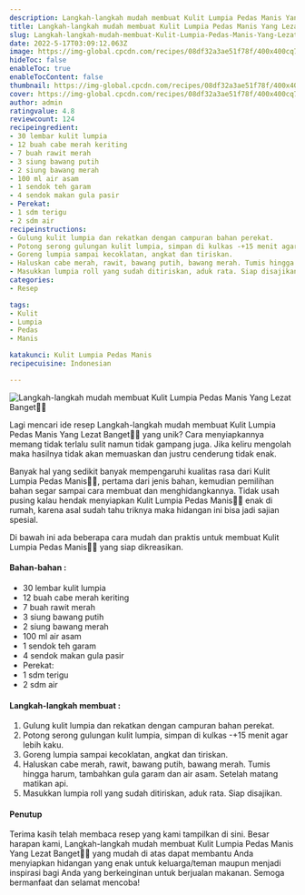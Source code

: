 ```yaml
---
description: Langkah-langkah mudah membuat Kulit Lumpia Pedas Manis Yang Lezat Banget"
title: Langkah-langkah mudah membuat Kulit Lumpia Pedas Manis Yang Lezat Banget
slug: Langkah-langkah-mudah-membuat-Kulit-Lumpia-Pedas-Manis-Yang-Lezat-Banget
date: 2022-5-17T03:09:12.063Z
image: https://img-global.cpcdn.com/recipes/08df32a3ae51f78f/400x400cq70/photo.jpg
hideToc: false
enableToc: true
enableTocContent: false
thumbnail: https://img-global.cpcdn.com/recipes/08df32a3ae51f78f/400x400cq70/photo.jpg
cover: https://img-global.cpcdn.com/recipes/08df32a3ae51f78f/400x400cq70/photo.jpg
author: admin
ratingvalue: 4.8
reviewcount: 124
recipeingredient:
- 30 lembar kulit lumpia
- 12 buah cabe merah keriting
- 7 buah rawit merah
- 3 siung bawang putih
- 2 siung bawang merah
- 100 ml air asam
- 1 sendok teh garam
- 4 sendok makan gula pasir
- Perekat:
- 1 sdm terigu
- 2 sdm air
recipeinstructions:
- Gulung kulit lumpia dan rekatkan dengan campuran bahan perekat.
- Potong serong gulungan kulit lumpia, simpan di kulkas -+15 menit agar lebih kaku.
- Goreng lumpia sampai kecoklatan, angkat dan tiriskan.
- Haluskan cabe merah, rawit, bawang putih, bawang merah. Tumis hingga harum, tambahkan gula garam dan air asam. Setelah matang matikan api.
- Masukkan lumpia roll yang sudah ditiriskan, aduk rata. Siap disajikan.
categories:
- Resep

tags:
- Kulit
- Lumpia
- Pedas
- Manis

katakunci: Kulit Lumpia Pedas Manis
recipecuisine: Indonesian

---
```


![Langkah-langkah mudah membuat Kulit Lumpia Pedas Manis Yang Lezat Banget👩‍🍳](https://img-global.cpcdn.com/recipes/08df32a3ae51f78f/400x400cq70/photo.jpg)

Lagi mencari ide resep Langkah-langkah mudah membuat Kulit Lumpia Pedas Manis Yang Lezat Banget👩‍🍳 yang unik? Cara menyiapkannya memang tidak terlalu sulit namun tidak gampang juga. Jika keliru mengolah maka hasilnya tidak akan memuaskan dan justru cenderung tidak enak.

Banyak hal yang sedikit banyak mempengaruhi kualitas rasa dari Kulit Lumpia Pedas Manis👩‍🍳, pertama dari jenis bahan, kemudian pemilihan bahan segar sampai cara membuat dan menghidangkannya. Tidak usah pusing kalau hendak menyiapkan Kulit Lumpia Pedas Manis👩‍🍳 enak di rumah, karena asal sudah tahu triknya maka hidangan ini bisa jadi sajian spesial.

Di bawah ini ada beberapa cara mudah dan praktis untuk membuat Kulit Lumpia Pedas Manis👩‍🍳 yang siap dikreasikan.

<!--inarticleads1-->

#### Bahan-bahan :

- 30 lembar kulit lumpia
- 12 buah cabe merah keriting
- 7 buah rawit merah
- 3 siung bawang putih
- 2 siung bawang merah
- 100 ml air asam
- 1 sendok teh garam
- 4 sendok makan gula pasir
- Perekat:
- 1 sdm terigu
- 2 sdm air

<!--inarticleads2-->

#### Langkah-langkah membuat :

1. Gulung kulit lumpia dan rekatkan dengan campuran bahan perekat.
1. Potong serong gulungan kulit lumpia, simpan di kulkas -+15 menit agar lebih kaku.
1. Goreng lumpia sampai kecoklatan, angkat dan tiriskan.
1. Haluskan cabe merah, rawit, bawang putih, bawang merah. Tumis hingga harum, tambahkan gula garam dan air asam. Setelah matang matikan api.
1. Masukkan lumpia roll yang sudah ditiriskan, aduk rata. Siap disajikan.

#### Penutup

Terima kasih telah membaca resep yang kami tampilkan di sini. Besar harapan kami, Langkah-langkah mudah membuat Kulit Lumpia Pedas Manis Yang Lezat Banget👩‍🍳 yang mudah di atas dapat membantu Anda menyiapkan hidangan yang enak untuk keluarga/teman maupun menjadi inspirasi bagi Anda yang berkeinginan untuk berjualan makanan. Semoga bermanfaat dan selamat mencoba!